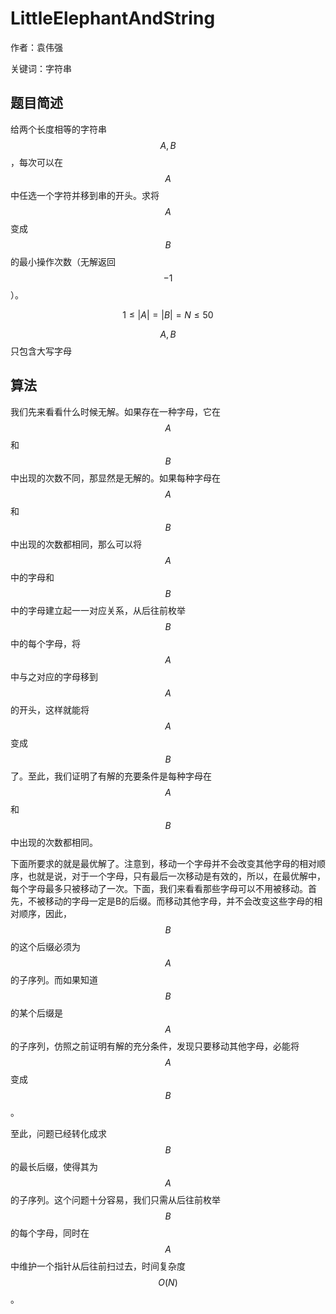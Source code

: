 # LittleElephantAndString
作者：袁伟强

关键词：字符串
## 题目简述

给两个长度相等的字符串$$A,B$$，每次可以在$$A$$中任选一个字符并移到串的开头。求将$$A$$变成$$B$$的最小操作次数（无解返回$$-1$$）。

$$1\leq |A|=|B|=N\leq 50$$

$$A,B$$只包含大写字母

## 算法

我们先来看看什么时候无解。如果存在一种字母，它在$$A$$和$$B$$中出现的次数不同，那显然是无解的。如果每种字母在$$A$$和$$B$$中出现的次数都相同，那么可以将$$A$$中的字母和$$B$$中的字母建立起一一对应关系，从后往前枚举$$B$$中的每个字母，将$$A$$中与之对应的字母移到$$A$$的开头，这样就能将$$A$$变成$$B$$了。至此，我们证明了有解的充要条件是每种字母在$$A$$和$$B$$中出现的次数都相同。

下面所要求的就是最优解了。注意到，移动一个字母并不会改变其他字母的相对顺序，也就是说，对于一个字母，只有最后一次移动是有效的，所以，在最优解中，每个字母最多只被移动了一次。下面，我们来看看那些字母可以不用被移动。首先，不被移动的字母一定是B的后缀。而移动其他字母，并不会改变这些字母的相对顺序，因此，$$B$$的这个后缀必须为$$A$$的子序列。而如果知道$$B$$的某个后缀是$$A$$的子序列，仿照之前证明有解的充分条件，发现只要移动其他字母，必能将$$A$$变成$$B$$。

至此，问题已经转化成求$$B$$的最长后缀，使得其为$$A$$的子序列。这个问题十分容易，我们只需从后往前枚举$$B$$的每个字母，同时在$$A$$中维护一个指针从后往前扫过去，时间复杂度$$O(N)$$ 。
